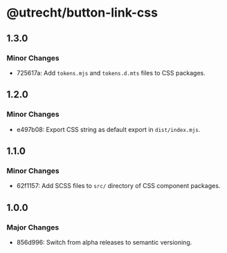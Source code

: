 # @utrecht/button-link-css

## 1.3.0

### Minor Changes

- 725617a: Add `tokens.mjs` and `tokens.d.mts` files to CSS packages.

## 1.2.0

### Minor Changes

- e497b08: Export CSS string as default export in `dist/index.mjs`.

## 1.1.0

### Minor Changes

- 62f1157: Add SCSS files to `src/` directory of CSS component packages.

## 1.0.0

### Major Changes

- 856d996: Switch from alpha releases to semantic versioning.
